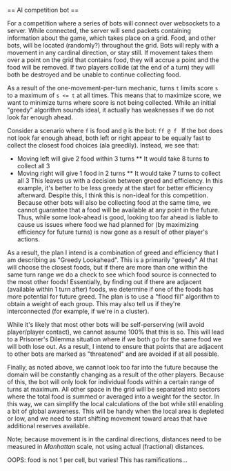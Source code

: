 == AI competition bot ==

For a competition where a series of bots will connect over websockets to a server. While connected, the server will send packets containing information about the game, which takes place on a grid. Food, and other bots, will be located (randomly?) throughout the grid. Bots will reply with a movement in any cardinal direction, or stay still. If movement takes them over a point on the grid that contains food, they will accrue a point and the food will be removed. If two players collide (at the end of a turn) they will both be destroyed and be unable to continue collecting food.

As a result of the one-movement-per-turn mechanic, turns ``t`` limits score ``s`` to a maximum of ``s <= t`` at all times. This means that to maximize score, we want to minimize turns where score is not being collected. While an initial "greedy" algorithm sounds ideal, it actually has weaknesses if we do not look far enough ahead.

Consider a scenario where ``f`` is food and ``@`` is the bot: ``ff @ f `` 
If the bot does not look far enough ahead, both left or right appear to be equally fast to collect the closest food choices (ala greedily). Instead, we see that:
* Moving left will give 2 food within 3 turns
** It would take 8 turns to collect all 3
* Moving right will give 1 food in 2 turns
** It would take 7 turns to collect all 3
This leaves us with a decision between greed and efficiency. In this example, it's better to be less greedy at the start for better efficiency afterward. Despite this, I think this is non-ideal for this competition. Because other bots will also be collecting food at the same time, we cannot guarantee that a food will be available at any point in the future. Thus, while some look-ahead is good, looking too far ahead is liable to cause us issues where food we had planned for (by maximizing efficiency for future turns) is now gone as a result of other player's actions.

As a result, the plan I intend is a combination of greed and efficiency that I am describing as "Greedy Lookahead". This is a primarily "greedy" AI that will choose the closest foods, but if there are more than one within the same turn range we do a check to see which food source is connected to the most other foods! Essentially, by finding out if there are adjacent (available within 1 turn after) foods, we determine if one of the foods has more potential for future greed. The plan is to use a "flood fill" algorithm to obtain a weight of each group. This may also tell us if they're interconnected (for example, if we're in a cluster).

While it's likely that most other bots will be self-perserving (will avoid player/player contact), we cannot assume 100% that this is so. This will lead to a Prisoner's Dilemma situation where if we both go for the same food we will both lose out. As a result, I intend to ensure that points that are adjacent to other bots are marked as "threatened" and are avoided if at all possible.

Finally, as noted above, we cannot look too far into the future because the domain will be constantly changing as a result of the other players. Because of this, the bot will only look for individual foods within a certain range of turns at maximum. All other space in the grid will be separated into sectors where the total food is summed or averaged into a weight for the sector. In this way, we can simplify the local calculations of the bot while still enabling a bit of global awareness. This will be handy when the local area is depleted or low, and we need to start shifting movement toward areas that have additional reserves available.

Note; because movement is in the cardinal directions, distances need to be measured in _Manhattan_ scale, not using  actual (fractional) distances.

OOPS: food is not 1 per cell, but varies! This has ramifications...
